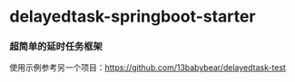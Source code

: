 # delayedtask-springboot-starter
### 超简单的延时任务框架  
使用示例参考另一个项目：https://github.com/13babybear/delayedtask-test
